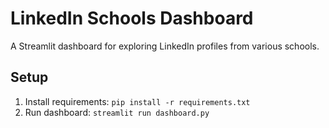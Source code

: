 # LinkedIn Schools Dashboard

A Streamlit dashboard for exploring LinkedIn profiles from various schools.

## Setup
1. Install requirements: `pip install -r requirements.txt`
2. Run dashboard: `streamlit run dashboard.py` 